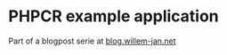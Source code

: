 # PHPCR example application

Part of a blogpost serie at [blog.willem-jan.net](http://blog.willem-jan.net/2014/02/17/migrating-to-jackrabbit/)